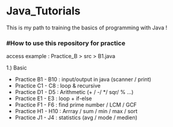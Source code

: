 

# Java_Tutorials

This is my path to training the basics of programming with Java !

### #How to use this repository for practice

access example : Practice_B > src > B1.java

1.) Basic
      
- Practice B1 - B10 : input/output in java (scanner / print)
- Practice C1 - C8  : loop & recursive
- Practice D1 - D5  : Arithmetic (+ / -/ */ sqr/ % ...)
- Practice E1 - E3  : loop + if-else
- Practice F1 - F6  : find prime number / LCM / GCF
- Practice H1 - H10 : Arrray / sum / min / max / sort
- Practice J1 - J4  : statistics (avg / mode / medien)



